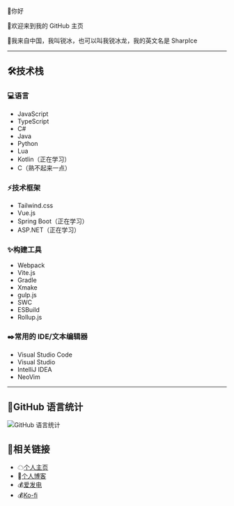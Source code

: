 👋你好

🤗欢迎来到我的 GitHub 主页

🧭我来自中国，我叫锐冰，也可以叫我锐冰龙，我的英文名是 SharpIce

---

## 🛠技术栈

### 💻️语言

- JavaScript
- TypeScript
- C#
- Java
- Python
- Lua
- Kotlin（正在学习）
- C（熟不起来一点）

### ⚡️技术框架

- Tailwind.css
- Vue.js
- Spring Boot（正在学习）
- ASP.NET（正在学习）

### ✨️构建工具

- Webpack
- Vite.js
- Gradle
- Xmake
- gulp.js
- SWC
- ESBuild
- Rollup.js

### ✒️常用的 IDE/文本编辑器

- Visual Studio Code
- Visual Studio
- IntelliJ IDEA
- NeoVim

---

## 📝GitHub 语言统计
![GitHub 语言统计](https://github-readme-stats.vercel.app/api/top-langs/?username=FurryRbl&hide_border=true&layout=compact&langs_count=10&theme=ambient_gradient&card_width=480&locale=cn&exclude_repo=Shell_Hosts_Android,End,Chinese_software)

## 🔗相关链接
- ☁[个人主页](https://sharpice.top)
- 📖[个人博客](https://blog.sharpice.top)
- 💰️[爱发电](https://ifdian.net/a/SharpIce)
- 💰️[Ko-fi](https://ko-fi.com/S6S8L8OOP)
